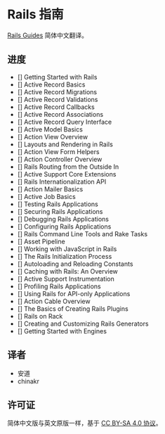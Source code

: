 # Rails 指南

[Rails Guides](http://guides.rubyonrails.org/) 简体中文翻译。

## 进度

- [] Getting Started with Rails
- [] Active Record Basics
- [] Active Record Migrations
- [] Active Record Validations
- [] Active Record Callbacks
- [] Active Record Associations
- [] Active Record Query Interface
- [] Active Model Basics
- [] Action View Overview
- [] Layouts and Rendering in Rails
- [] Action View Form Helpers
- [] Action Controller Overview
- [] Rails Routing from the Outside In
- [] Active Support Core Extensions
- [] Rails Internationalization API
- [] Action Mailer Basics
- [] Active Job Basics
- [] Testing Rails Applications
- [] Securing Rails Applications
- [] Debugging Rails Applications
- [] Configuring Rails Applications
- [] Rails Command Line Tools and Rake Tasks
- [] Asset Pipeline
- [] Working with JavaScript in Rails
- [] The Rails Initialization Process
- [] Autoloading and Reloading Constants
- [] Caching with Rails: An Overview
- [] Active Support Instrumentation
- [] Profiling Rails Applications
- [] Using Rails for API-only Applications
- [] Action Cable Overview
- [] The Basics of Creating Rails Plugins
- [] Rails on Rack
- [] Creating and Customizing Rails Generators
- [] Getting Started with Engines

## 译者

- 安道
- chinakr

## 许可证

简体中文版与英文原版一样，基于 [CC BY-SA 4.0 协议](https://creativecommons.org/licenses/by-sa/4.0/deed.zh)。
